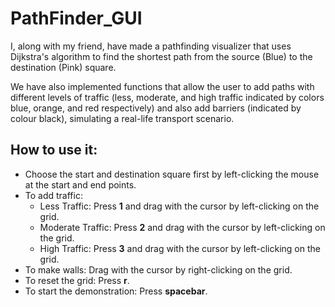 # PathFinder_GUI

I, along with my friend, have made a pathfinding visualizer that uses Dijkstra's algorithm to find the shortest path from the source (Blue) to the destination (Pink) square.

We have also implemented functions that allow the user to add paths with different levels of traffic (less, moderate, and high traffic indicated by colors blue, orange, and red respectively) and also add barriers (indicated by colour black), simulating a real-life transport scenario.

## How to use it:
- Choose the start and destination square first by left-clicking the mouse at the start and end points.
- To add traffic:
  - Less Traffic: Press **1** and drag with the cursor by left-clicking on the grid.
  - Moderate Traffic: Press **2** and drag with the cursor by left-clicking on the grid.
  - High Traffic: Press **3** and drag with the cursor by left-clicking on the grid.
- To make walls: Drag with the cursor by right-clicking on the grid.
- To reset the grid: Press **r**.
- To start the demonstration: Press **spacebar**.

